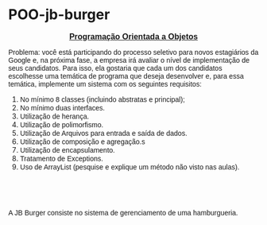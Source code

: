 # POO-jb-burger

<div>
<p style="text-align: center;"><span style="font-size:16px"><span style="font-family:lucida sans unicode,lucida grande,sans-serif"><u><strong>Programa&ccedil;&atilde;o Orientada a Objetos</strong></u></span></span></p>

<p><span style="font-family:lucida sans unicode,lucida grande,sans-serif">Problema: voc&ecirc; est&aacute; participando do processo seletivo para novos estagi&aacute;rios da Google e, na pr&oacute;xima fase, a empresa ir&aacute; avaliar o n&iacute;vel de implementa&ccedil;&atilde;o de seus candidatos. Para isso, ela gostaria que cada um dos candidatos escolhesse uma tem&aacute;tica de programa que deseja desenvolver e, para essa tem&aacute;tica, im&shy;plemente um sistema com os seguintes requisitos:</span></p>

<ol>
	<li><span style="font-family:lucida sans unicode,lucida grande,sans-serif">No m&iacute;nimo 8 classes (incluindo abstratas e principal);</span></li>
	<li><span style="font-family:lucida sans unicode,lucida grande,sans-serif">No m&iacute;nimo duas interfaces.</span></li>
	<li><span style="font-family:lucida sans unicode,lucida grande,sans-serif">Utiliza&ccedil;&atilde;o de heran&ccedil;a.</span></li>
	<li><span style="font-family:lucida sans unicode,lucida grande,sans-serif">Utiliza&ccedil;&atilde;o de polimorfismo.</span></li>
	<li><span style="font-family:lucida sans unicode,lucida grande,sans-serif">Utiliza&ccedil;&atilde;o de Arquivos para entrada e sa&iacute;da de dados.</span></li>
	<li><span style="font-family:lucida sans unicode,lucida grande,sans-serif">Utiliza&ccedil;&atilde;o de composi&ccedil;&atilde;o e agrega&ccedil;&atilde;o.s</span></li>
	<li><span style="font-family:lucida sans unicode,lucida grande,sans-serif">Utiliza&ccedil;&atilde;o de encapsulamento.</span></li>
	<li><span style="font-family:lucida sans unicode,lucida grande,sans-serif">Tratamento de Exceptions.</span></li>
	<li><span style="font-family:lucida sans unicode,lucida grande,sans-serif">Uso de ArrayList (pesquise e explique um m&eacute;todo n&atilde;o visto nas aulas).</span></li>
</ol>

<p>&nbsp;</p>

<p>&nbsp;</p>

<p><span style="font-family:lucida sans unicode,lucida grande,sans-serif">A JB Burger consiste no sistema de gerenciamento de uma hamburgueria.</span></p>
</div>

<p>&nbsp;</p>
